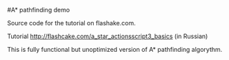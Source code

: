 #A* pathfinding demo

Source code for the tutorial on flashake.com.

Tutorial http://flashcake.com/a_star_actionsscript3_basics (in Russian)

This is fully functional but unoptimized version of  A* pathfinding algorythm.